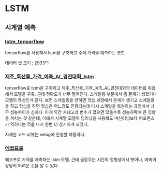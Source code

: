 # LSTM

## 시계열 예측

### [lstm_tensorflow](https://github.com/stockmanager1/-_-/blob/main/LSTM/lstm_tensorflow.ipynb)

tensorflow를 사용해서 lstm을 구축하고 주식 가격을 예측하는 코드

데이터 셋 크기 : 2933*1

### [제주_특산물_가격_예측_AI_경진대회_lstm](https://github.com/stockmanager1/-_-/blob/main/LSTM/%EC%A0%9C%EC%A3%BC_%ED%8A%B9%EC%82%B0%EB%AC%BC_%EA%B0%80%EA%B2%A9_%EC%98%88%EC%B8%A1_AI_%EA%B2%BD%EC%A7%84%EB%8C%80%ED%9A%8C_lstm.ipynb)

tensorflow로 lstm을 구축하고 제주_특산물_가격_예측_AI_경진대회의 데이터를 이용해서 모델을 구축. 근데 정확도가 너무 떨어진다. 스케일링 부분에서 좀 문제가 생겼거나 모델의 특성인거 같다. 보면 스케일링을 안하면 학습 과정에서 문제가 생기고 스케일링을 하고 학습을 하면 학습은 어느정도 진행되는데 다시 스케일을 복원하는 과정에서 너무 성능차이가 심하다. 이게 약간 카테고리 변수가 많으면 많을수록 성능하락에 큰 영향을 끼치는 것 같은데, 이래서 시계열 모델이 딥러닝을 사용해도 머신러닝보다 퍼포먼스가 약하다는 것을 다시 한번 더 상기하게 되었다.

자세한 코드 리뷰는 velog에 진행할 예정이다.

### [에코프로](https://github.com/stockmanager1/-_-/blob/main/LSTM/%EC%97%90%EC%BD%94%ED%94%84%EB%A1%9C%EB%A5%BC_lstm%EC%9C%BC%EB%A1%9C_%EC%98%88%EC%B8%A1%ED%95%98%EB%8A%94_%EC%BD%94%EB%93%9C.ipynb)
에코프로 가격을 예측하는 lstm 모델. 근데 급등주는 시간의 정형성에서 벗어나, 예측이 상당히 어려운 것을 알 수 있다.

